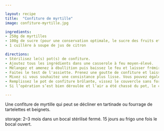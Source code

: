 ```yaml
---

layout: recipe
title:  "Confiture de myrtille"
image: confiture-myrtille.jpg

ingredients:
- 250g de myrtilles
- 100g de sucre (pour une conservation optimale, le sucre des fruits et le sucre ajouté doivent représenter 55% du poids total)
- 1 cuillère à soupe de jus de citron

directions:
- Stérilisez le(s) pot(s) de confiture.
- Ajoutez tous les ingrédients dans une casserole à feu moyen-élevé. 
- Mélangez et amenez à ébullition puis baissez le feu et laisser frémir 10 minutes.
- Faites le test de l'assiette. Prenez une goutte de confiture et laissez-la tomber sur une assiette à température ambiante. Elle doit se solidifier ou tout du moins couler très lentement. 
- Mixez si vous souhaitez une consistance plus lisse. Vous pouvez également laisser frémir 5 minutes de plus pour obtenir une confiture plus compacte. 
- Remplissez le pot de confiture brûlante, vissez le couvercle sans forcer et retournez le pot pour laisser la confiture refroidir.
- Si l’opération s’est bien déroulée et l’air a été chassé du pot, le couvercle doit être concave. À l’ouverture, vous entendrez également le “pop” typique des pots de confiture.

---
```


Une confiture de myrtille qui peut se décliner en tartinade ou fourrage de tartelettes et beignets.

storage: 2–3 mois dans un bocal stérilisé fermé. 15 jours au frigo une fois le bocal ouvert.